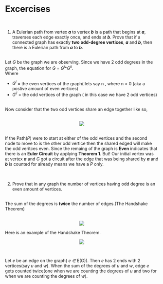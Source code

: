 # Excercises
<br>

1. A Eulerian path from vertex <b><i>a</i></b> to vertex <b><i>b</b></i> is a path that begins at <b><i>a</b></i>, traverses each edge exactly once, and ends at <b><i>b</b></i>. Prove that if a connected graph has exactly <b>two odd-degree vertices</b>, <b><i>a</b></i> and <b><i>b</b></i>, then there is a Eulerian path from <b><i>a</b></i> to <b><i>b</b></i>.
<br>
Let <i>G</i> be the graph we are observing. Since we have 2 odd degrees in the graph, the equation for <i>G</i> = <i>G<sup>i</sup></i>*<i>G<sup>ii</sup></i>.<br> Where <br>
<ul>
  <li><i>G<sup>i</sup></i>  = the even vertices of the graph( lets say n , where n > 0 (aka a postive amount of even vertices)</li>
  <li><i>G<sup>ii</sup></i> = the odd vertices of the graph ( in this case we have 2 odd vertices) </li>
</ul>
<br>
Now consider that the two odd vertices share an edge together like so, <br><br>
<p align="center">
  <img src="https://user-images.githubusercontent.com/13907836/52169282-70e88480-26ea-11e9-8ad5-fb39469ad8f8.png">
</p>
<br>If the Path(<i>P</i>) were to start at either of the odd vertices and the second node to move to is the other odd vertice then the shared edged will make the odd veritces even. Since the remaing of the graph is <b>Even</b> indicates that there is an <b>Euler Circuit</b> by applying <b>Theorem 1</b>. But! Our initial vertex was at vertex <b><i>a</i></b> and <i>G</i> got a circuit after the edge that was being shared by <b><i>a</i></b> and <b><i>b</i></b> is counted for already means we have a <i>P</i> only.
<br><br><br>

2. Prove that in any graph the number of vertices having odd degree is an even amount of vertices.<br>
<br>
The sum of the degrees is <b>twice</b> the number of edges.(The Handshake Theorem)<br><br>
<p align="center">
  <img src="https://user-images.githubusercontent.com/13907836/52169492-3254c900-26ee-11e9-8342-ee0fa32769d9.PNG">
</p>
Here is an example of the Handshake Theorem.<br>
<p align="center">
  <img src="https://user-images.githubusercontent.com/13907836/52169572-80b69780-26ef-11e9-91ba-93d0ff8aea26.png">
</p>
<br>

Let <i>e</i> be an edge on the graph( <i> e &#8712;</i> E(G)). Then <i>e</i> has 2 ends with 2 vertices(say <i>u</i> and <i>w</i>). When the sum of the degrees of <i>u</i> and <i>w</i>, edge <i>e</i> gets counted twice(one when we are counting the degrees of <i>u</i> and two for when we are counting the degrees of <i>w</i>).